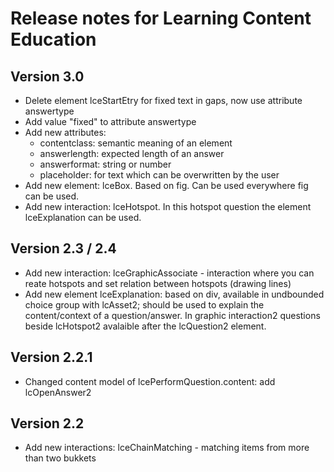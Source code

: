 # Release notes for Learning Content Education


## Version 3.0
* Delete element lceStartEtry for fixed text in gaps, now use attribute answertype
* Add value "fixed" to attribute answertype
* Add new attributes: 
    * contentclass: semantic meaning of an element
    * answerlength: expected length of an answer
    * answerformat: string or number
    * placeholder: for text which can be overwritten by the user
* Add new element: lceBox. Based on fig. Can be used everywhere fig can be used.
* Add new interaction: lceHotspot. In this hotspot question the element lceExplanation can be used.


## Version 2.3 / 2.4
* Add new interaction: lceGraphicAssociate - interaction where you can reate hotspots and set relation between hotspots (drawing lines)
* Add new element lceExplanation: based on div, available in undbounded choice group with lcAsset2; should be used to explain the content/context of a question/answer. In graphic interaction2 questions beside lcHotspot2 avalaible after the lcQuestion2 element.

## Version 2.2.1
* Changed content model of lcePerformQuestion.content: add lcOpenAnswer2


## Version 2.2
* Add new interactions: lceChainMatching - matching items from more than two bukkets

